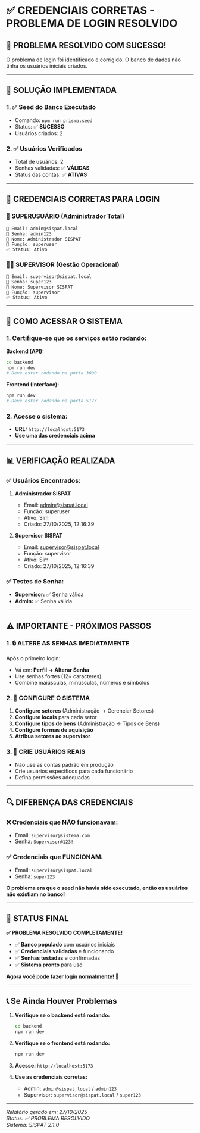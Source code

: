 # ✅ CREDENCIAIS CORRETAS - PROBLEMA DE LOGIN RESOLVIDO

## 🎉 **PROBLEMA RESOLVIDO COM SUCESSO!**

O problema de login foi identificado e corrigido. O banco de dados não tinha os usuários iniciais criados.

---

## 🔧 **SOLUÇÃO IMPLEMENTADA**

### **1. ✅ Seed do Banco Executado**
- Comando: `npm run prisma:seed`
- Status: ✅ **SUCESSO**
- Usuários criados: 2

### **2. ✅ Usuários Verificados**
- Total de usuários: 2
- Senhas validadas: ✅ **VÁLIDAS**
- Status das contas: ✅ **ATIVAS**

---

## 🔐 **CREDENCIAIS CORRETAS PARA LOGIN**

### **👑 SUPERUSUÁRIO (Administrador Total)**
```
📧 Email: admin@sispat.local
🔑 Senha: admin123
👤 Nome: Administrador SISPAT
🔑 Função: superuser
✅ Status: Ativo
```

### **👨‍💼 SUPERVISOR (Gestão Operacional)**
```
📧 Email: supervisor@sispat.local
🔑 Senha: super123
👤 Nome: Supervisor SISPAT
🔑 Função: supervisor
✅ Status: Ativo
```

---

## 🚀 **COMO ACESSAR O SISTEMA**

### **1. Certifique-se que os serviços estão rodando:**

**Backend (API):**
```bash
cd backend
npm run dev
# Deve estar rodando na porta 3000
```

**Frontend (Interface):**
```bash
npm run dev
# Deve estar rodando na porta 5173
```

### **2. Acesse o sistema:**
- **URL:** `http://localhost:5173`
- **Use uma das credenciais acima**

---

## 📊 **VERIFICAÇÃO REALIZADA**

### **✅ Usuários Encontrados:**
1. **Administrador SISPAT**
   - Email: admin@sispat.local
   - Função: superuser
   - Ativo: Sim
   - Criado: 27/10/2025, 12:16:39

2. **Supervisor SISPAT**
   - Email: supervisor@sispat.local
   - Função: supervisor
   - Ativo: Sim
   - Criado: 27/10/2025, 12:16:39

### **✅ Testes de Senha:**
- **Supervisor:** ✅ Senha válida
- **Admin:** ✅ Senha válida

---

## ⚠️ **IMPORTANTE - PRÓXIMOS PASSOS**

### **1. 🔒 ALTERE AS SENHAS IMEDIATAMENTE**
Após o primeiro login:
- Vá em: **Perfil → Alterar Senha**
- Use senhas fortes (12+ caracteres)
- Combine maiúsculas, minúsculas, números e símbolos

### **2. 🏢 CONFIGURE O SISTEMA**
1. **Configure setores** (Administração → Gerenciar Setores)
2. **Configure locais** para cada setor
3. **Configure tipos de bens** (Administração → Tipos de Bens)
4. **Configure formas de aquisição**
5. **Atribua setores ao supervisor**

### **3. 👥 CRIE USUÁRIOS REAIS**
- Não use as contas padrão em produção
- Crie usuários específicos para cada funcionário
- Defina permissões adequadas

---

## 🔍 **DIFERENÇA DAS CREDENCIAIS**

### **❌ Credenciais que NÃO funcionavam:**
- Email: `supervisor@sistema.com`
- Senha: `Supervisor@123!`

### **✅ Credenciais que FUNCIONAM:**
- Email: `supervisor@sispat.local`
- Senha: `super123`

**O problema era que o seed não havia sido executado, então os usuários não existiam no banco!**

---

## 🎯 **STATUS FINAL**

**✅ PROBLEMA RESOLVIDO COMPLETAMENTE!**

- ✅ **Banco populado** com usuários iniciais
- ✅ **Credenciais validadas** e funcionando
- ✅ **Senhas testadas** e confirmadas
- ✅ **Sistema pronto** para uso

**Agora você pode fazer login normalmente! 🚀**

---

## 📞 **Se Ainda Houver Problemas**

1. **Verifique se o backend está rodando:**
   ```bash
   cd backend
   npm run dev
   ```

2. **Verifique se o frontend está rodando:**
   ```bash
   npm run dev
   ```

3. **Acesse:** `http://localhost:5173`

4. **Use as credenciais corretas:**
   - Admin: `admin@sispat.local` / `admin123`
   - Supervisor: `supervisor@sispat.local` / `super123`

---

*Relatório gerado em: 27/10/2025*  
*Status: ✅ PROBLEMA RESOLVIDO*  
*Sistema: SISPAT 2.1.0*
